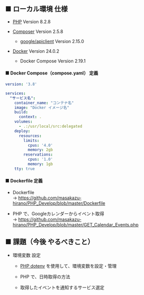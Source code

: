 ## ■ ローカル環境 仕様

- [PHP](https://www.php.net) Version 8.2.8

- [Composer](https://getcomposer.org) Version 2.5.8
  - [google/apiclient](https://packagist.org/packages/google/apiclient) Version 2.15.0

- [Docker](https://www.docker.com) Version 24.0.2
  - Docker Compose Version 2.19.1

#### ■ Docker Compose（compose.yaml） 定義

```Yaml
version: '3.8'

services:
  "サービス名":
    container_name: "コンテナ名"
    image: "Docker イメージ名"
    build:
      context: .
    volumes:
      - .:/usr/local/src:delegated
    deploy:
      resources:
        limits:
          cpus: '4.0'
          memory: 2gb
        reservations:
          cpus: '1.0'
          memory: 1gb
    tty: true
```

#### ■ Dockerfile 定義

- Dockerfile  
→ https://github.com/masakazu-hirano/PHP_Develop/blob/master/Dockerfile

- PHP で、Googleカレンダーからイベント取得  
→ https://github.com/masakazu-hirano/PHP_Develop/blob/master/GET_Calendar_Events.php

## ■ 課題（今後 やるべきこと）

- 環境変数 設定
  - [PHP dotenv](https://github.com/vlucas/phpdotenv) を使用して、環境変数を設定・管理
 
  - PHP で、日時取得の方法
 
  - 取得したイベントを通知するサービス選定
